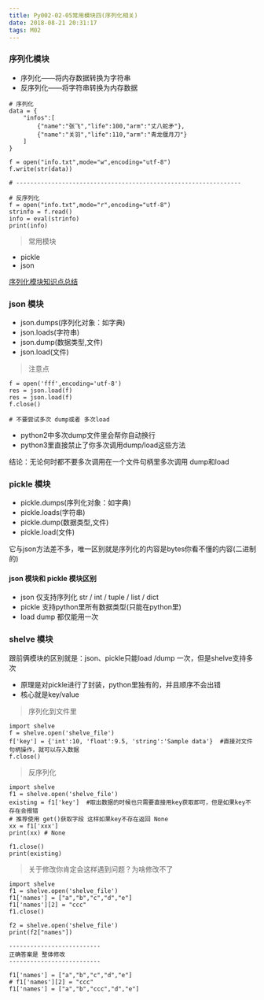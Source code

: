 ```yaml
---
title: Py002-02-05常用模块四(序列化相关)
date: 2018-08-21 20:31:17
tags: M02
---
```


### 序列化模块

- 序列化——将内存数据转换为字符串
- 反序列化——将字符串转换为内存数据

```
# 序列化
data = {
    "infos":[
        {"name":"张飞","life":100,"arm":"丈八蛇矛"},
        {"name":"关羽","life":110,"arm":"青龙偃月刀"}
    ]
}

f = open("info.txt",mode="w",encoding="utf-8")
f.write(str(data))

# ----------------------------------------------------------------

# 反序列化
f = open("info.txt",mode="r",encoding="utf-8")
strinfo = f.read()
info = eval(strinfo)
print(info)
```

> 常用模块

- pickle
- json

[序列化模块知识点总结](https://sltrust.github.io/2018/07/29/P020_01_python%E5%BA%8F%E5%88%97%E5%8C%96%E6%A8%A1%E5%9D%97/)

### json 模块

- json.dumps(序列化对象：如字典)
- json.loads(字符串)
- json.dump(数据类型,文件)
- json.load(文件)

> 注意点

```
f = open('fff',encoding='utf-8')
res = json.load(f)
res = json.load(f)
f.close()

# 不要尝试多次 dump或者 多次load 
```

- python2中多次dump文件里会帮你自动换行
- python3里直接禁止了你多次调用dump/load这些方法

结论：无论何时都不要多次调用在一个文件句柄里多次调用 dump和load

### pickle 模块

- pickle.dumps(序列化对象：如字典)
- pickle.loads(字符串)
- pickle.dump(数据类型,文件)
- pickle.load(文件)

它与json方法差不多，唯一区别就是序列化的内容是bytes你看不懂的内容(二进制的)

#### json 模块和 pickle 模块区别

- json 仅支持序列化 str / int / tuple / list / dict
- pickle 支持python里所有数据类型(只能在python里)
- load dump 都仅能用一次

### shelve 模块

跟前俩模块的区别就是：json、pickle只能load /dump 一次，但是shelve支持多次

- 原理是对pickle进行了封装，python里独有的，并且顺序不会出错
- 核心就是key/value

> 序列化到文件里

```
import shelve
f = shelve.open('shelve_file')
f['key'] = {'int':10, 'float':9.5, 'string':'Sample data'}  #直接对文件句柄操作，就可以存入数据
f.close()
```

> 反序列化

```
import shelve
f1 = shelve.open('shelve_file')
existing = f1['key']  #取出数据的时候也只需要直接用key获取即可，但是如果key不存在会报错
# 推荐使用 get()获取字段 这样如果key不存在返回 None
xx = f1['xxx']
print(xx) # None

f1.close()
print(existing)
```

> 关于修改你肯定会这样遇到问题？为啥修改不了

```
import shelve
f1 = shelve.open('shelve_file')
f1['names'] = ["a","b","c","d","e"]
f1['names'][2] = "ccc"
f1.close()

f2 = shelve.open('shelve_file')
print(f2["names"])

--------------------------
正确答案是 整体修改
--------------------------

f1['names'] = ["a","b","c","d","e"]
# f1['names'][2] = "ccc"
f1['names'] = ["a","b","ccc","d","e"]
```
